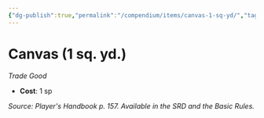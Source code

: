 ```yaml
---
{"dg-publish":true,"permalink":"/compendium/items/canvas-1-sq-yd/","tags":["compendium/src/5e/phb","item/gear/trade-good"]}
---
```


# Canvas (1 sq. yd.)
*Trade Good*  

- **Cost**: 1 sp

*Source: Player's Handbook p. 157. Available in the SRD and the Basic Rules.*